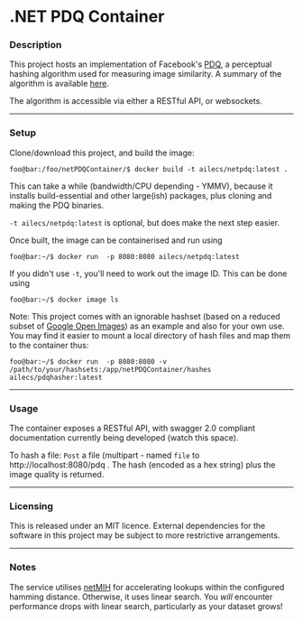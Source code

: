 # .NET PDQ Container

### Description
This project hosts an implementation of Facebook's [PDQ](https://github.com/facebook/ThreatExchange/tree/master/hashing/pdq), 
a perceptual hashing algorithm used for measuring image similarity. A summary of the algorithm is available [here](https://github.com/facebook/ThreatExchange/blob/master/hashing/hashing.pdf).

The algorithm is accessible via either a RESTful API, or websockets.

*** 
### Setup 
Clone/download this project, and build the image:
```console
foo@bar:/foo/netPDQContainer/$ docker build -t ailecs/netpdq:latest .
```
This can take a while (bandwidth/CPU depending - YMMV), because it installs build-essential and other large(ish) packages, plus cloning and making the PDQ binaries.

```-t ailecs/netpdq:latest``` is optional, but does make the next step easier.
 
Once built, the image can be containerised and run using
```console
foo@bar:~/$ docker run  -p 8080:8080 ailecs/netpdq:latest
```
If you didn't use ```-t```, you'll need to work out the image ID. This can be done using
```console
foo@bar:~/$ docker image ls
```

Note: This project comes with an ignorable hashset (based on a reduced subset of [Google Open Images](https://storage.googleapis.com/openimages/web/download.html)) as an example and also for your own use. You may find it easier to mount a local directory of hash files and map them to the container thus:
```console 
foo@bar:~/$ docker run  -p 8080:8080 -v /path/to/your/hashsets:/app/netPDQContainer/hashes ailecs/pdqhasher:latest
```


*** 
### Usage
The container exposes a RESTful API, with swagger 2.0 compliant documentation currently being developed (watch this space).

To hash a file:
```Post``` a file (multipart - named ```file``` to http://localhost:8080/pdq . The hash (encoded as a hex string) plus the image quality is returned.

***
 ### Licensing
This is released under an MIT licence. External dependencies for the software in this project may be subject to more restrictive arrangements. 

***

### Notes
The service utilises [netMIH](https://github.com/AiLECS/netMIH) for accelerating lookups within the configured hamming distance. Otherwise, it uses linear search.
You *will* encounter performance drops with linear search, particularly as your dataset grows!
